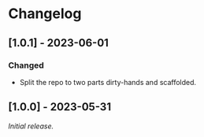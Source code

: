 # Changelog

## [1.0.1] - 2023-06-01
### Changed
- Split the repo to two parts dirty-hands and scaffolded.

## [1.0.0] - 2023-05-31

_Initial release._